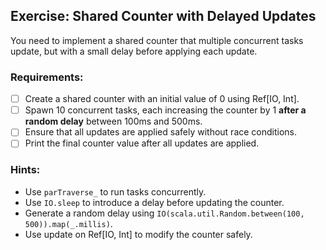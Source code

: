## Exercise: Shared Counter with Delayed Updates

You need to implement a shared counter that multiple concurrent tasks update, but with a small delay before applying each update.

### Requirements:

- [ ] Create a shared counter with an initial value of 0 using Ref[IO, Int].
- [ ] Spawn 10 concurrent tasks, each increasing the counter by 1 **after a random delay** between 100ms and 500ms.
- [ ] Ensure that all updates are applied safely without race conditions.
- [ ] Print the final counter value after all updates are applied.

### Hints:

- Use `parTraverse_` to run tasks concurrently.
- Use `IO.sleep` to introduce a delay before updating the counter.
- Generate a random delay using `IO(scala.util.Random.between(100, 500)).map(_.millis)`.
- Use update on Ref[IO, Int] to modify the counter safely.
